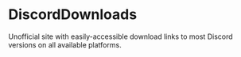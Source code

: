 # DiscordDownloads
Unofficial site with easily-accessible download links to most Discord versions on all available platforms.
